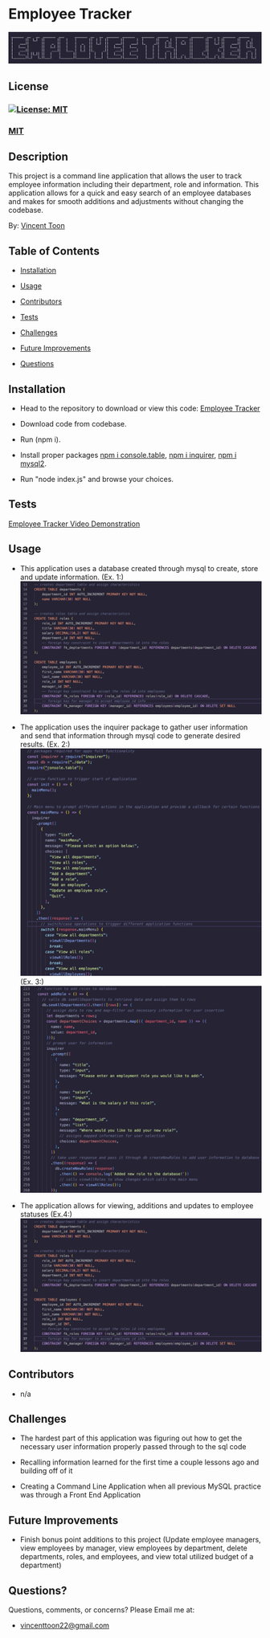 # Employee Tracker
![Need photo of text insert](./assets/title.jpg)

## License
### [![License: MIT](https://img.shields.io/badge/License-MIT-yellow.svg)](https://opensource.org/licenses/MIT)
### [MIT](https://opensource.org/licenses/MIT)

## Description

This project is a command line application that allows the user to track employee information including their department, role and information. This application allows for a quick and easy search of an employee databases and makes for smooth additions and adjustments without changing the codebase.

By: [Vincent Toon](https://github.com/vincenttoon)

## Table of Contents

* [Installation](#installation)

* [Usage](#usage)  

* [Contributors](#contributors)

* [Tests](#tests)

* [Challenges](#challenges)

* [Future Improvements](#future-improvements)

* [Questions](#questions)

## Installation

* Head to the repository to download or view this code: [Employee Tracker](https://github.com/Vincenttoon/employee-tracker-extraordinaire)

* Download code from codebase. 
* Run (npm i). 
* Install proper packages [npm i console.table](https://www.npmjs.com/package/console.table), [npm i inquirer](https://www.npmjs.com/package/inquirer), [npm i mysql2](https://www.npmjs.com/package/mysql2).
* Run "node index.js" and browse your choices.

## Tests

[Employee Tracker Video Demonstration](...)

## Usage

* This application uses a database created through mysql to create, store and update information.
(Ex. 1:)
![Picture of data tables](./assets/table-creation.jpg)

* The application uses the inquirer package to gather user information and send that information through mysql code to generate desired results.
(Ex. 2:)
![Picture of main inquirer menu](./assets/main-menu.jpg)
(Ex. 3:)
![Picture of inquirer js at work](./assets/inquirer-ex.jpg)

* The application allows for viewing, additions and updates to employee statuses
(Ex.4:)
![Picture of command line results](./assets/table-creation.jpg)

## Contributors

* n/a

## Challenges

* The hardest part of this application was figuring out how to get the necessary user information properly passed through to the sql code

* Recalling information learned for the first time a couple lessons ago and building off of it

* Creating a Command Line Application when all previous MySQL practice was through a Front End Application

## Future Improvements

* Finish bonus point additions to this project (Update employee managers, view employees by manager, view employees by department, delete departments, roles, and employees, and view total utilized budget of a department)

## Questions?

Questions, comments, or concerns? Please Email me at:
* vincenttoon22@gmail.com
